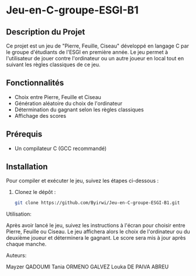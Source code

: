 # Jeu-en-C-groupe-ESGI-B1

## Description du Projet

Ce projet est un jeu de "Pierre, Feuille, Ciseau" développé en langage C par le groupe d'étudiants de l'ESGI en première année. Le jeu permet à l'utilisateur de jouer contre l'ordinateur ou un autre joueur en local tout en suivant les règles classiques de ce jeu.

## Fonctionnalités

- Choix entre Pierre, Feuille et Ciseau
- Génération aléatoire du choix de l'ordinateur
- Détermination du gagnant selon les règles classiques
- Affichage des scores

## Prérequis

- Un compilateur C (GCC recommandé)

## Installation

Pour compiler et exécuter le jeu, suivez les étapes ci-dessous :

1. Clonez le dépôt :
   ```bash
   git clone https://github.com/Byirwi/Jeu-en-C-groupe-ESGI-B1.git


  Utilisation:

Après avoir lancé le jeu, suivez les instructions à l'écran pour choisir entre Pierre, Feuille ou Ciseau. Le jeu affichera alors le choix de l'ordinateur ou du deuxième joueur et déterminera le gagnant. Le score sera mis à jour après chaque manche.

Auteurs:

Mayzer QADOUMI
Tania ORMENO GALVEZ
Louka DE PAIVA ABREU
